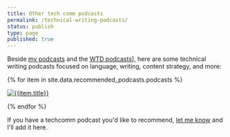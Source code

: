```yaml
---
title: Other tech comm podcasts
permalink: /technical-writing-podcasts/
status: publish
type: page
published: true
---
```


Beside [my podcasts](/category-podcasts/) and the [WTD podcasts](/category-wtd-podcasts)], here are some technical writing podcasts focused on language, writing, content strategy, and more:

{% for item in site.data.recommended_podcasts.podcasts %}

<a href="{{item.url}}"><img class="recommendedPodcasts" src="https://s3.us-west-1.wasabisys.com/idbwmedia.com/images/{{item.img}}" alt="{{item.title}}"/></a>

{% endfor %}


<div style="clear: both;"></div>

If you have a techcomm podcast you'd like to recommend, [let me know](/contact/) and I'll add it here.
